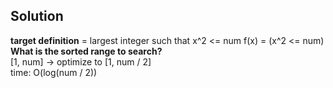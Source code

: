 ## Solution
**target definition** = largest integer such that x^2 <= num f(x) = (x^2 <= num)
**What is the sorted range to search?**<br>
[1, num] -> optimize to [1, num / 2]<br>
time: O(log(num / 2))